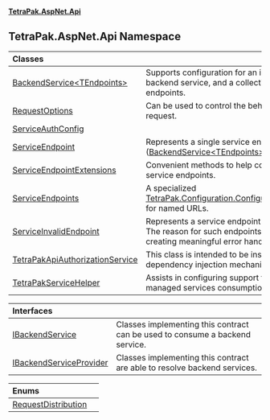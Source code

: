#### [TetraPak.AspNet.Api](index.md 'index')
## TetraPak.AspNet.Api Namespace

| Classes | |
| :--- | :--- |
| [BackendService&lt;TEndpoints&gt;](TetraPak_AspNet_Api_BackendService_TEndpoints_.md 'TetraPak.AspNet.Api.BackendService&lt;TEndpoints&gt;') | Supports configuration for an individual backend service, and a collection of service endpoints. <br/> |
| [RequestOptions](TetraPak_AspNet_Api_RequestOptions.md 'TetraPak.AspNet.Api.RequestOptions') | Can be used to control the behavior of a request. <br/> |
| [ServiceAuthConfig](TetraPak_AspNet_Api_ServiceAuthConfig.md 'TetraPak.AspNet.Api.ServiceAuthConfig') |  |
| [ServiceEndpoint](TetraPak_AspNet_Api_ServiceEndpoint.md 'TetraPak.AspNet.Api.ServiceEndpoint') | Represents a single service endpoint ([BackendService&lt;TEndpoints&gt;](TetraPak_AspNet_Api_BackendService_TEndpoints_.md 'TetraPak.AspNet.Api.BackendService&lt;TEndpoints&gt;')).<br/> |
| [ServiceEndpointExtensions](TetraPak_AspNet_Api_ServiceEndpointExtensions.md 'TetraPak.AspNet.Api.ServiceEndpointExtensions') | Convenient methods to help consuming service endpoints.  <br/> |
| [ServiceEndpoints](TetraPak_AspNet_Api_ServiceEndpoints.md 'TetraPak.AspNet.Api.ServiceEndpoints') | A specialized [TetraPak.Configuration.ConfigurationSection](https://docs.microsoft.com/en-us/dotnet/api/TetraPak.Configuration.ConfigurationSection 'TetraPak.Configuration.ConfigurationSection') for named URLs.<br/> |
| [ServiceInvalidEndpoint](TetraPak_AspNet_Api_ServiceInvalidEndpoint.md 'TetraPak.AspNet.Api.ServiceInvalidEndpoint') | Represents a service endpoint with issues.<br/>The reason for such endpoints is to assist in creating meaningful error handling.<br/> |
| [TetraPakApiAuthorizationService](TetraPak_AspNet_Api_TetraPakApiAuthorizationService.md 'TetraPak.AspNet.Api.TetraPakApiAuthorizationService') | This class is intended to be instantiated via a dependency injection mechanism. <br/> |
| [TetraPakServiceHelper](TetraPak_AspNet_Api_TetraPakServiceHelper.md 'TetraPak.AspNet.Api.TetraPakServiceHelper') | Assists in configuring support for Tetra Pak managed services consumption.<br/> |

| Interfaces | |
| :--- | :--- |
| [IBackendService](TetraPak_AspNet_Api_IBackendService.md 'TetraPak.AspNet.Api.IBackendService') | Classes implementing this contract can be used to consume a backend service. <br/> |
| [IBackendServiceProvider](TetraPak_AspNet_Api_IBackendServiceProvider.md 'TetraPak.AspNet.Api.IBackendServiceProvider') | Classes implementing this contract are able to resolve backend services.<br/> |

| Enums | |
| :--- | :--- |
| [RequestDistribution](TetraPak_AspNet_Api_RequestDistribution.md 'TetraPak.AspNet.Api.RequestDistribution') |  |
